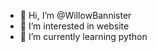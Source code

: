 - 👋 Hi, I’m @WillowBannister
- 👀 I’m interested in website
- 🌱 I’m currently learning python

<!---
WillowBannister/WillowBannister is a ✨ special ✨ repository because its `README.md` (this file) appears on your GitHub profile.
You can click the Preview link to take a look at your changes.
--->
